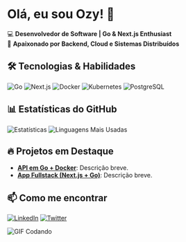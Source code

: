 # Olá, eu sou Ozy! 👋

💻 **Desenvolvedor de Software | Go & Next.js Enthusiast**  
🚀 **Apaixonado por Backend, Cloud e Sistemas Distribuídos**  

## 🛠️ Tecnologias & Habilidades
![Go](https://img.shields.io/badge/Go-00ADD8?style=for-the-badge&logo=go&logoColor=white)
![Next.js](https://img.shields.io/badge/Next.js-000000?style=for-the-badge&logo=nextdotjs&logoColor=white)
![Docker](https://img.shields.io/badge/Docker-2496ED?style=for-the-badge&logo=docker&logoColor=white)
![Kubernetes](https://img.shields.io/badge/Kubernetes-326CE5?style=for-the-badge&logo=kubernetes&logoColor=white)
![PostgreSQL](https://img.shields.io/badge/PostgreSQL-4169E1?style=for-the-badge&logo=postgresql&logoColor=white)

## 📊 Estatísticas do GitHub
![Estatísticas](https://github-readme-stats.vercel.app/api?username=OzyKleyton&show_icons=true&theme=radical)
![Linguagens Mais Usadas](https://github-readme-stats.vercel.app/api/top-langs/?username=OzyKleyton&layout=compact&theme=radical)

## 🔥 Projetos em Destaque
- [**API em Go + Docker**](https://github.com/OzyKleyton/nome-do-projeto): Descrição breve.
- [**App Fullstack (Next.js + Go)**](https://github.com/OzyKleyton/nome-do-projeto): Descrição breve.

## 📫 Como me encontrar
[![LinkedIn](https://img.shields.io/badge/LinkedIn-0077B5?style=for-the-badge&logo=linkedin&logoColor=white)](https://www.linkedin.com/in/seu-linkedin/)
[![Twitter](https://img.shields.io/badge/Twitter-1DA1F2?style=for-the-badge&logo=twitter&logoColor=white)](https://twitter.com/seu-twitter)

![GIF Codando](https://media.giphy.com/media/L1R1tvI9svkIWwpVYr/giphy.gif)
